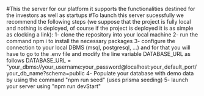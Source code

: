 #This the server for our platform it supports the functionalities destined for the investors as well as startups
#To launch this server sucessfully we recommend the following steps (we suppose that the project is fully local and nothing is deployed, of course if the project is deployed it is as simple as clocking a link): 
1- clone the repository into your local machine 
2- run the command npm i to install the necessary packages
3- configure the connection to your local DBMS (msql, postgresql, ...) and for that you will have to go to the .env file and modify the line variable DATABASE_URL as follows 
DATABASE_URL = "your_dbms://your_username:your_password@localhost:your_default_port/your_db_name?schema=public
4- Populate your database with demo data by using the command "npm run seed" (uses prisma seeding)
5- launch your server using "npm run devStart"
